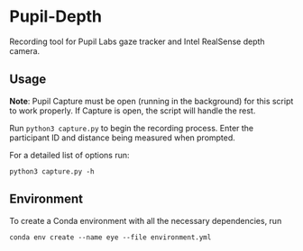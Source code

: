 # Pupil-Depth

Recording tool for Pupil Labs gaze tracker and Intel RealSense depth camera.


## Usage 

**Note**: Pupil Capture must be open (running in the background) for this script to work properly. If Capture is open, the script will handle the rest.
 
 Run ```python3 capture.py``` to begin the recording process. Enter the participant ID and distance being measured when prompted.

 For a detailed list of options run: 
 
 ```python3 capture.py -h```

 ## Environment 
 To create a Conda environment with all the necessary dependencies, run 

 ```conda env create --name eye --file environment.yml``` 

